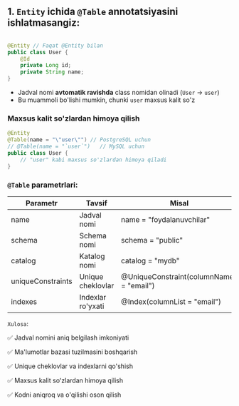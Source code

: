 ## 1. `Entity` ichida  `@Table` annotatsiyasini ishlatmasangiz:

```java

@Entity // Faqat @Entity bilan
public class User {
    @Id
    private Long id;
    private String name;
}
```

- Jadval nomi **avtomatik ravishda** class nomidan olinadi (`User` → `user`)
- Bu muammoli bo'lishi mumkin, chunki `user` maxsus kalit so'z

### Maxsus kalit so'zlardan himoya qilish

```java
@Entity
@Table(name = "\"user\"") // PostgreSQL uchun
// @Table(name = "`user`")   // MySQL uchun
public class User {
    // "user" kabi maxsus so'zlardan himoya qiladi
}
```


### `@Table` parametrlari:

| Parametr          | 	Tavsif            | 	Misal                                    |
|-------------------|--------------------|-------------------------------------------|
| name              | 	Jadval nomi       | 	name = "foydalanuvchilar"                |
| schema	           | Schema nomi	       | schema = "public"                         |
| catalog           | 	Katalog nomi      | 	catalog = "mydb"                         |
| uniqueConstraints | 	Unique cheklovlar | 	@UniqueConstraint(columnNames = "email") |
| indexes           | 	Indexlar ro'yxati | 	@Index(columnList = "email")             |

`Xulosa`:

✅ Jadval nomini aniq belgilash imkoniyati

✅ Ma'lumotlar bazasi tuzilmasini boshqarish

✅ Unique cheklovlar va indexlarni qo'shish

✅ Maxsus kalit soʻzlardan himoya qilish

✅ Kodni aniqroq va o'qilishi oson qilish

